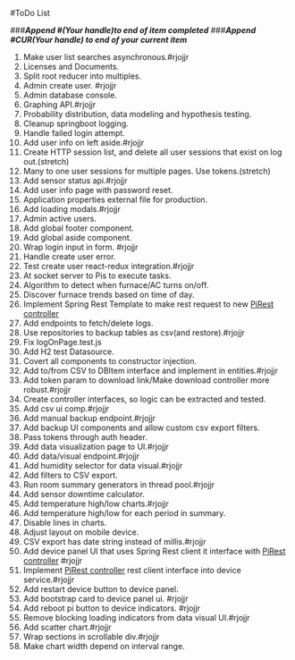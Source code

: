 #ToDo List

###***Append #(Your handle)to end of item completed***
###***Append #CUR(Your handle) to end of your current item***

1. Make user list searches asynchronous.#rjojjr
2. Licenses and Documents.
3. Split root reducer into multiples.
4. Admin create user. #rjojjr
5. Admin database console.
6. Graphing API.#rjojjr
7. Probability distribution, data modeling and hypothesis testing.
8. Cleanup springboot logging.
9. Handle failed login attempt.
10. Add user info on left aside.#rjojjr
11. Create HTTP session list, and delete all user sessions that exist on log out.(stretch)
12. Many to one user sessions for multiple pages. Use tokens.(stretch)
13. Add sensor status api.#rjojjr
14. Add user info page with password reset.
15. Application properties external file for production.
16. Add loading modals.#rjojjr
17. Admin active users.
18. Add global footer component.
19. Add global aside component.
20. Wrap login input in form. #rjojjr
21. Handle create user error.
22. Test create user react-redux integration.#rjojjr
23. At socket server to Pis to execute tasks.
24. Algorithm to detect when furnace/AC turns on/off.
25. Discover furnace trends based on time of day.
26. Implement Spring Rest Template to make rest request to new [PiRest controller](https://github.com/rjojjr/PiScalaRestController)
27. Add endpoints to fetch/delete logs.
28. Use repositories to backup tables as csv(and restore).#rjojjr
29. Fix logOnPage.test.js
30. Add H2 test Datasource.
31. Covert all components to constructor injection.
32. Add to/from CSV to DBItem interface and implement in entities.#rjojjr
33. Add token param to download link/Make download controller more robust.#rjojjr
34. Create controller interfaces, so logic can be extracted and tested.
35. Add csv ui comp.#rjojjr
36. Add manual backup endpoint.#rjojjr
37. Add backup UI components and allow custom csv export filters. 
38. Pass tokens through auth header.
39. Add data visualization page to UI.#rjojjr
40. Add data/visual endpoint.#rjojjr
41. Add humidity selector for data visual.#rjojjr
42. Add filters to CSV export.
43. Run room summary generators in thread pool.#rjojjr
44. Add sensor downtime calculator.
45. Add temperature high/low charts.#rjojjr
46. Add temperature high/low for each period in summary.
47. Disable lines in charts.
48. Adjust layout on mobile device.
49. CSV export has date string instead of millis.#rjojjr
50. Add device panel UI that uses Spring Rest client it interface with [PiRest controller](https://github.com/rjojjr/PiScalaRestController) #rjojjr
51. Implement [PiRest controller](https://github.com/rjojjr/PiScalaRestController) rest client interface into device service.#rjojjr
52. Add restart device button to device panel.
53. Add bootstrap card to device panel ui. #rjojjr
54. Add reboot pi button to device indicators. #rjojjr
55. Remove blocking loading indicators from data visual UI.#rjojjr
56. Add scatter chart.#rjojjr
57. Wrap sections in scrollable div.#rjojjr
58. Make chart width depend on interval range.